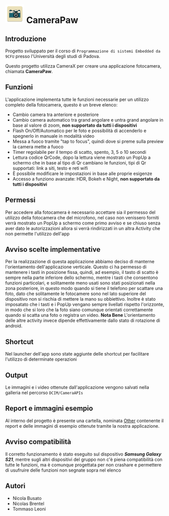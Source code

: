 # <img src="https://github.com/Nicola-01/CameraAPIs/blob/main/app/src/main/res/mipmap-xxxhdpi/ic_launcher.png" alt="Logo" width="60" height="60"> CameraPaw
## Introduzione 
Progetto sviluppato per il corso di `Programmazione di sistemi Embedded da 9CFU` presso l'Università degli studi di Padova.

Questo progetto utilizza CameraX per creare una applicazione fotocamera, chiamata **CameraPaw**.

## Funzioni
L'applicazione implementa tutte le funzioni necessarie per un utilizzo completo della fotocamera, questo è un breve elenco:
- Cambio camera tra anteriore e posteriore
- Cambio camera automatico tra grand angolare e untra grand angolare in base al valore di zoom, **non supportato da tutti i dispositivi**
- Flash On/Off/Automatico per le foto e possibilità di accenderlo e spegnerlo in manuale in modalità video
- Messa a fuoco tramite "tap to focus", quindi dove si preme sulla preview la camera mette a fuoco
- Timer regolabile per il tempo di scatto, spento, 3, 5 o 10 secondi
- Lettura codice QrCode, dopo la lettura viene mostrato un PopUp a schermo che in base al tipo di Qr cambiano le funzioni, tipi di Qr supportati: link a siti, testo e reti wifi
- È possibile modificare le impostazioni in base alle proprie esigenze
- Accesso a funziono avanzate: HDR, Bokeh e Night, **non supportato da tutti i dispositivi**

## Permessi
Per accedere alla fotocamera è necessario accettare sia il permesso del utilizzo della fotocamera che del microfono, nel caso non venissero forniti verrà mostrato un PopUp a schermo come primo avviso e se chiuso senza aver dato le autorizzazioni allora si verrà rindirizzati in un altra Activity che non permette l'utilizzo dell'app

## Avviso scelte implementative
Per la realizzazione di questa applicazione abbiamo deciso di manterne l'orientamento dell'applicazione verticale.
Questo ci ha permesso di mantenere i tasti in posizione fissa, quindi, ad esempio, il tasto di scatto è sempre nella parte inferiore dello schermo, mentre i tasti che consentono funzioni particolari, e solitamente meno usati sono stati posizionati nella zona posteriore, in questo modo quando si tiene il telefono per scattare una foto, dato che solitamente le fotocamere sono nel lato superiore del dispositivo non si rischia di mettere la mano su obbiettivo.
Inoltre è stato imposatato che i tasti e i PopUp vengano sempre livellati rispetto l'orizzonte, in modo che si loro che la foto siano comunque orientati correttamente quando si scatta una foto o registra un video.
**Nota Bene** L'orientamento delle altre activity invece dipende effettivamente dallo stato di rotazione di android.

## Shortcut
Nel launcher dell'app sono state aggiunte delle shortcut per facilitare l'utilizzo di determinate operazioni

## Output
Le immagini e i video ottenute dall'applicazione vengono salvati nella galleria nel percorso `DCIM/CameraAPIs`

## Report e immagini esempio
Al interno del progetto è presente una cartella, nominata [Other](https://github.com/Nicola-01/CameraAPIs/tree/main/Other/) contenente il report e delle immagini di esempio ottenute tramite la nostra applicazione.

## Avviso compatibilità
Il corretto funzionamento è stato eseguito sul dispositivo **_Samsung Galaxy S21_**, mentre sugli altri dispositivi del gruppo non c'è piena compatibilità con tutte le funzioni, ma è comunque progettata per non crashare e permettere di usufruire delle funzioni non segnate sopra nel elenco

## Autori
- Nicola Busato
- Nicolas Brentel
- Tommaso Leoni
